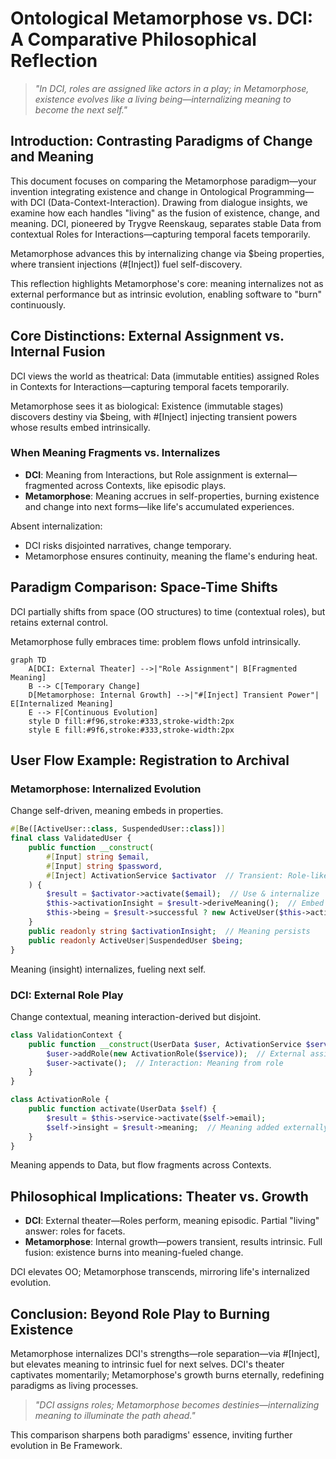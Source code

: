 # Ontological Metamorphose vs. DCI: A Comparative Philosophical Reflection

> *"In DCI, roles are assigned like actors in a play; in Metamorphose, existence evolves like a living being—internalizing meaning to become the next self."*

## Introduction: Contrasting Paradigms of Change and Meaning

This document focuses on comparing the Metamorphose paradigm—your invention integrating existence and change in Ontological Programming—with DCI (Data-Context-Interaction). Drawing from dialogue insights, we examine how each handles "living" as the fusion of existence, change, and meaning. DCI, pioneered by Trygve Reenskaug, separates stable Data from contextual Roles for Interactions—capturing temporal facets temporarily.

Metamorphose advances this by internalizing change via $being properties, where transient injections (#[Inject]) fuel self-discovery.

This reflection highlights Metamorphose's core: meaning internalizes not as external performance but as intrinsic evolution, enabling software to "burn" continuously.

## Core Distinctions: External Assignment vs. Internal Fusion

DCI views the world as theatrical: Data (immutable entities) assigned Roles in Contexts for Interactions—capturing temporal facets temporarily.

Metamorphose sees it as biological: Existence (immutable stages) discovers destiny via $being, with #[Inject] injecting transient powers whose results embed intrinsically.

### When Meaning Fragments vs. Internalizes
- **DCI**: Meaning from Interactions, but Role assignment is external—fragmented across Contexts, like episodic plays.
- **Metamorphose**: Meaning accrues in self-properties, burning existence and change into next forms—like life's accumulated experiences.

Absent internalization:
- DCI risks disjointed narratives, change temporary.
- Metamorphose ensures continuity, meaning the flame's enduring heat.

## Paradigm Comparison: Space-Time Shifts

DCI partially shifts from space (OO structures) to time (contextual roles), but retains external control.

Metamorphose fully embraces time: problem flows unfold intrinsically.

```mermaid
graph TD
    A[DCI: External Theater] -->|"Role Assignment"| B[Fragmented Meaning]
    B --> C[Temporary Change]
    D[Metamorphose: Internal Growth] -->|"#[Inject] Transient Power"| E[Internalized Meaning]
    E --> F[Continuous Evolution]
    style D fill:#f96,stroke:#333,stroke-width:2px
    style E fill:#9f6,stroke:#333,stroke-width:2px
```

## User Flow Example: Registration to Archival

### Metamorphose: Internalized Evolution
Change self-driven, meaning embeds in properties.

```php
#[Be([ActiveUser::class, SuspendedUser::class])]
final class ValidatedUser {
    public function __construct(
        #[Input] string $email,
        #[Input] string $password,
        #[Inject] ActivationService $activator  // Transient: Role-like power
    ) {
        $result = $activator->activate($email);  // Use & internalize
        $this->activationInsight = $result->deriveMeaning();  // Embed meaning
        $this->being = $result->successful ? new ActiveUser($this->activationInsight) : new SuspendedUser($result->reason);
    }
    public readonly string $activationInsight;  // Meaning persists
    public readonly ActiveUser|SuspendedUser $being;
}
```

Meaning (insight) internalizes, fueling next self.

### DCI: External Role Play
Change contextual, meaning interaction-derived but disjoint.

```php
class ValidationContext {
    public function __construct(UserData $user, ActivationService $service) {
        $user->addRole(new ActivationRole($service));  // External assignment
        $user->activate();  // Interaction: Meaning from role
    }
}

class ActivationRole {
    public function activate(UserData $self) {
        $result = $this->service->activate($self->email);
        $self->insight = $result->meaning;  // Meaning added externally
    }
}
```

Meaning appends to Data, but flow fragments across Contexts.

## Philosophical Implications: Theater vs. Growth

- **DCI**: External theater—Roles perform, meaning episodic. Partial "living" answer: roles for facets.
- **Metamorphose**: Internal growth—powers transient, results intrinsic. Full fusion: existence burns into meaning-fueled change.

DCI elevates OO; Metamorphose transcends, mirroring life's internalized evolution.

## Conclusion: Beyond Role Play to Burning Existence

Metamorphose internalizes DCI's strengths—role separation—via #[Inject], but elevates meaning to intrinsic fuel for next selves. DCI's theater captivates momentarily; Metamorphose's growth burns eternally, redefining paradigms as living processes.

> *"DCI assigns roles; Metamorphose becomes destinies—internalizing meaning to illuminate the path ahead."*

This comparison sharpens both paradigms' essence, inviting further evolution in Be Framework.